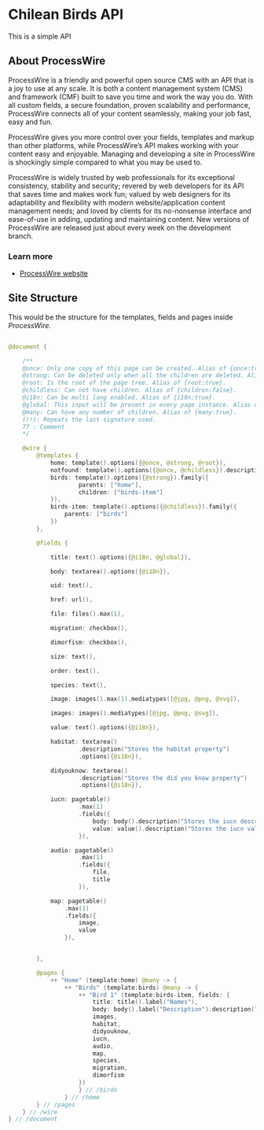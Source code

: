 # Chilean Birds API

This is a simple API

## About ProcessWire

ProcessWire is a friendly and powerful open source CMS with an API that is a
joy to use at any scale. It is both a content management system (CMS) and
framework (CMF) built to save you time and work the way you do. With all custom
fields, a secure foundation, proven scalability and performance, ProcessWire
connects all of your content seamlessly, making your job fast, easy and fun.

ProcessWire gives you more control over your fields, templates and markup than
other platforms, while ProcessWire’s API makes working with your content easy and
enjoyable. Managing and developing a site in ProcessWire is shockingly simple
compared to what you may be used to.

ProcessWire is widely trusted by web professionals for its exceptional consistency,
stability and security; revered by web developers for its API that saves time and
makes work fun; valued by web designers for its adaptability and flexibility with
modern website/application content management needs; and loved by clients for its
no-nonsense interface and ease-of-use in adding, updating and maintaining content.
New versions of ProcessWire are released just about every week on the
development branch.

### Learn more

- [ProcessWire website](https://processwire.com)

## Site Structure

This would be the structure for the templates, fields and pages
inside _ProcessWire_.

```swift

@document {

    /**
    @once: Only one copy of this page can be created. Alias of {once:true}.
    @strong: Can be deleted only when all the children are deleted. Alias of {strong:true}.
    @root: Is the root of the page tree. Alias of {root:true}.
    @childless: Can not have children. Alias of {children:false}.
    @i18n: Can be multi lang enabled. Alias of {i18n:true}.
    @global: This input will be present in every page instance. Alias of {global:true}.
    @many: Can have any number of children. Alias of {many:true}.
    (!!): Repeats the last signature used.
    77 : Comment
    */

    @wire {
        @templates {
            home: template().options({@once, @strong, @root}),
            notfound: template().options({@once, @childless}).description("Used in 404 errors"),
            birds: template().options({@strong}).family({
                    parents: ["home"],
                    children: ["birds-item"]
            }),
            birds-item: template().options({@childless}).family({
                parents: ["birds"]
            })
        },

        @fields {

            title: text().options({@i18n, @global}),

            body: textarea().options({@i18n}),

            uid: text(),

            href: url(),

            file: files().max(1),

            migration: checkbox(),

            dimorfism: checkbox(),

            size: text(),

            order: text(),

            species: text(),

            image: images().max(1).mediatypes([@jpg, @png, @svg]),

            images: images().mediatypes([@jpg, @png, @svg]),

            value: text().options({@i18n}),

            habitat: textarea()
                    .description("Stores the habitat property")
                    .options({@i18n}),

            didyouknow: textarea()
                    .description("Stores the did you know property")
                    .options({@i18n}),

            iucn: pagetable()
                    .max(1)
                    .fields({
                        body: body().description("Stores the iucn description"),
                        value: value().description("Stores the iucn value")
                    }),

            audio: pagetable()
                    .max(1)
                    .fields({
                        file,
                        title
                    }),

            map: pagetable()
                .max(1)
                .fields({
                    image,
                    value
                }),


        },

        @pages {
            ++ "Home" (template:home) @many -> {
                ++ "Birds" (template:birds) @many -> {
                    ++ "Bird 1" (template:birds-item, fields: {
                        title: title().label("Names"),
                        body: body().label("Description").description("Stores the bird description"),
                        images,
                        habitat,
                        didyouknow,
                        iucn,
                        audio,
                        map,
                        species,
                        migration,
                        dimorfism
                    })
                    } // /birds
                } // /home
        } // /pages
    } // /wire
} // /document
```
